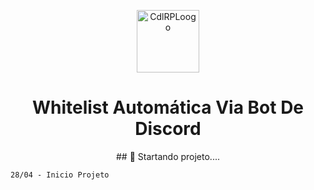 <p align="center">
  <a href="https://discord.gg/cdl">
    <img alt="CdlRPLoogo" src="https://cdn.discordapp.com/attachments/792945435073314876/836865535739691048/cdl.png" width="100" />
  </a>
</p>
<h1 align="center">
  Whitelist Automática Via Bot De Discord
</h1>

<center>
## 🚀  Startando projeto....
</center>



    28/04 - Inicio Projeto 
